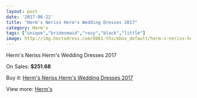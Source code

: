 ```yaml
---
layout: post
date: '2017-06-22'
title: "Herm's Neriss Herm's Wedding Dresses 2017"
category: Herm's
tags: ["unique","bridesmaid","rosy","black","little"]
image: http://img.hectodress.com/8081-thickbox_default/herm-s-neriss-herm-s-wedding-dresses-2013.jpg
---
```

Herm's Neriss Herm's Wedding Dresses 2017

On Sales: **$251.68**
<a href="https://www.hectodress.com/herm-s/4076-herm-s-neriss-herm-s-wedding-dresses-2013.html"><amp-img layout="responsive" width="600" height="600" src="//img.hectodress.com/8081-thickbox_default/herm-s-neriss-herm-s-wedding-dresses-2013.jpg" alt="Herm's Neriss Herm's Wedding Dresses 2017 0" /></a>

Buy it: [Herm's Neriss Herm's Wedding Dresses 2017](https://www.hectodress.com/herm-s/4076-herm-s-neriss-herm-s-wedding-dresses-2013.html "Herm's Neriss Herm's Wedding Dresses 2017")

View more: [Herm's](https://www.hectodress.com/71-herm-s "Herm's")